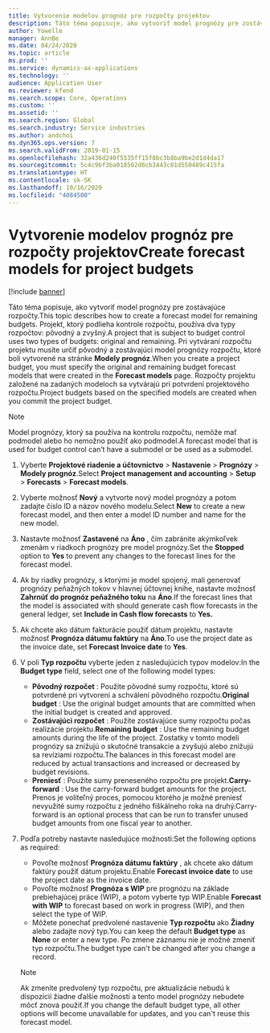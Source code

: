 ```yaml
---
title: Vytvorenie modelov prognóz pre rozpočty projektov
description: Táto téma popisuje, ako vytvoriť model prognózy pre zostávajúce rozpočty.
author: Yowelle
manager: AnnBe
ms.date: 04/24/2020
ms.topic: article
ms.prod: ''
ms.service: dynamics-ax-applications
ms.technology: ''
audience: Application User
ms.reviewer: kfend
ms.search.scope: Core, Operations
ms.custom: ''
ms.assetid: ''
ms.search.region: Global
ms.search.industry: Service industries
ms.author: andchoi
ms.dyn365.ops.version: 7
ms.search.validFrom: 2019-01-15
ms.openlocfilehash: 32a436d240f5535ff15f8bc3b8ba9be2d1d4da17
ms.sourcegitcommit: 5c4c9bf3ba018562d6cb3443c01d550489c415fa
ms.translationtype: HT
ms.contentlocale: sk-SK
ms.lasthandoff: 10/16/2020
ms.locfileid: "4084500"
---
```

# <a name="create-forecast-models-for-project-budgets"></a><span data-ttu-id="2e71c-103">Vytvorenie modelov prognóz pre rozpočty projektov</span><span class="sxs-lookup"><span data-stu-id="2e71c-103">Create forecast models for project budgets</span></span> 

[!include [banner](../includes/banner.md)]

<span data-ttu-id="2e71c-104">Táto téma popisuje, ako vytvoriť model prognózy pre zostávajúce rozpočty.</span><span class="sxs-lookup"><span data-stu-id="2e71c-104">This topic describes how to create a forecast model for remaining budgets.</span></span> <span data-ttu-id="2e71c-105">Projekt, ktorý podlieha kontrole rozpočtu, používa dva typy rozpočtov: pôvodný a zvyšný.</span><span class="sxs-lookup"><span data-stu-id="2e71c-105">A project that is subject to budget control uses two types of budgets: original and remaining.</span></span> <span data-ttu-id="2e71c-106">Pri vytváraní rozpočtu projektu musíte určiť pôvodný a zostávajúci model prognózy rozpočtu, ktoré boli vytvorené na stránke **Modely prognóz**.</span><span class="sxs-lookup"><span data-stu-id="2e71c-106">When you create a project budget, you must specify the original and remaining budget forecast models that were created in the **Forecast models** page.</span></span> <span data-ttu-id="2e71c-107">Rozpočty projektu založené na zadaných modeloch sa vytvárajú pri potvrdení projektového rozpočtu.</span><span class="sxs-lookup"><span data-stu-id="2e71c-107">Project budgets based on the specified models are created when you commit the project budget.</span></span>

> [!NOTE]
> <span data-ttu-id="2e71c-108">Model prognózy, ktorý sa používa na kontrolu rozpočtu, nemôže mať podmodel alebo ho nemožno použiť ako podmodel.</span><span class="sxs-lookup"><span data-stu-id="2e71c-108">A forecast model that is used for budget control can’t have a submodel or be used as a submodel.</span></span>

1. <span data-ttu-id="2e71c-109">Vyberte **Projektové riadenie a účtovníctvo** > **Nastavenie** > **Prognózy**  > **Modely prognóz**.</span><span class="sxs-lookup"><span data-stu-id="2e71c-109">Select **Project management and accounting** > **Setup** > **Forecasts**  > **Forecast models**.</span></span>
2. <span data-ttu-id="2e71c-110">Vyberte možnosť **Nový** a vytvorte nový model prognózy a potom zadajte číslo ID a názov nového modelu.</span><span class="sxs-lookup"><span data-stu-id="2e71c-110">Select **New** to create a new forecast model, and then enter a model ID number and name for the new model.</span></span> 
3. <span data-ttu-id="2e71c-111">Nastavte možnosť **Zastavené** na **Áno** , čím zabránite akýmkoľvek zmenám v riadkoch prognózy pre model prognózy.</span><span class="sxs-lookup"><span data-stu-id="2e71c-111">Set the **Stopped** option to **Yes** to prevent any changes to the forecast lines for the forecast model.</span></span> 
4. <span data-ttu-id="2e71c-112">Ak by riadky prognózy, s ktorými je model spojený, mali generovať prognózy peňažných tokov v hlavnej účtovnej knihe, nastavte možnosť **Zahrnúť do prognóz peňažného toku** na **Áno**.</span><span class="sxs-lookup"><span data-stu-id="2e71c-112">If the forecast lines that the model is associated with should generate cash flow forecasts in the general ledger, set **Include in Cash flow forecasts** to **Yes.**</span></span> 
5. <span data-ttu-id="2e71c-113">Ak chcete ako dátum fakturácie použiť dátum projektu, nastavte možnosť **Prognóza dátumu faktúry** na **Áno**.</span><span class="sxs-lookup"><span data-stu-id="2e71c-113">To use the project date as the invoice date, set **Forecast Invoice date** to **Yes**.</span></span> 
6. <span data-ttu-id="2e71c-114">V poli **Typ rozpočtu** vyberte jeden z nasledujúcich typov modelov:</span><span class="sxs-lookup"><span data-stu-id="2e71c-114">In the **Budget type** field, select one of the following model types:</span></span>

   - <span data-ttu-id="2e71c-115">**Pôvodný rozpočet** : Použite pôvodné sumy rozpočtu, ktoré sú potvrdené pri vytvorení a schválení pôvodného rozpočtu.</span><span class="sxs-lookup"><span data-stu-id="2e71c-115">**Original budget** : Use the original budget amounts that are committed when the initial budget is created and approved.</span></span>
   - <span data-ttu-id="2e71c-116">**Zostávajúci rozpočet** : Použite zostávajúce sumy rozpočtu počas realizácie projektu.</span><span class="sxs-lookup"><span data-stu-id="2e71c-116">**Remaining budget** : Use the remaining budget amounts during the life of the project.</span></span> <span data-ttu-id="2e71c-117">Zostatky v tomto modeli prognózy sa znižujú o skutočné transakcie a zvyšujú alebo znižujú sa revíziami rozpočtu.</span><span class="sxs-lookup"><span data-stu-id="2e71c-117">The balances in this forecast model are reduced by actual transactions and increased or decreased by budget revisions.</span></span>
   - <span data-ttu-id="2e71c-118">**Preniesť** : Použite sumy preneseného rozpočtu pre projekt.</span><span class="sxs-lookup"><span data-stu-id="2e71c-118">**Carry-forward** : Use the carry-forward budget amounts for the project.</span></span> <span data-ttu-id="2e71c-119">Prenos je voliteľný proces, pomocou ktorého je možné preniesť nevyužité sumy rozpočtu z jedného fiškálneho roka na druhý.</span><span class="sxs-lookup"><span data-stu-id="2e71c-119">Carry-forward is an optional process that can be run to transfer unused budget amounts from one fiscal year to another.</span></span>

7. <span data-ttu-id="2e71c-120">Podľa potreby nastavte nasledujúce možnosti:</span><span class="sxs-lookup"><span data-stu-id="2e71c-120">Set the following options as required:</span></span>

   - <span data-ttu-id="2e71c-121">Povoľte možnosť **Prognóza dátumu faktúry** , ak chcete ako dátum faktúry použiť dátum projektu.</span><span class="sxs-lookup"><span data-stu-id="2e71c-121">Enable **Forecast invoice date** to use the project date as the invoice date.</span></span>
   - <span data-ttu-id="2e71c-122">Povoľte možnosť **Prognóza s WIP** pre prognózu na základe prebiehajúcej práce (WIP), a potom vyberte typ WIP.</span><span class="sxs-lookup"><span data-stu-id="2e71c-122">Enable **Forecast with WIP** to forecast based on work in progress (WIP), and then select the type of WIP.</span></span> 
   - <span data-ttu-id="2e71c-123">Môžete ponechať predvolené nastavenie **Typ rozpočtu** ako **Žiadny** alebo zadajte nový typ.</span><span class="sxs-lookup"><span data-stu-id="2e71c-123">You can keep the default **Budget type** as **None** or enter a new type.</span></span> <span data-ttu-id="2e71c-124">Po zmene záznamu nie je možné zmeniť typ rozpočtu.</span><span class="sxs-lookup"><span data-stu-id="2e71c-124">The budget type can't be changed after you change a record.</span></span>     
    > [!NOTE]
    > <span data-ttu-id="2e71c-125">Ak zmeníte predvolený typ rozpočtu, pre aktualizácie nebudú k dispozícii žiadne ďalšie možnosti a tento model prognózy nebudete môcť znova použiť.</span><span class="sxs-lookup"><span data-stu-id="2e71c-125">If you change the default budget type, all other options will become unavailable for updates, and you can't reuse this forecast model.</span></span> 
   


 

